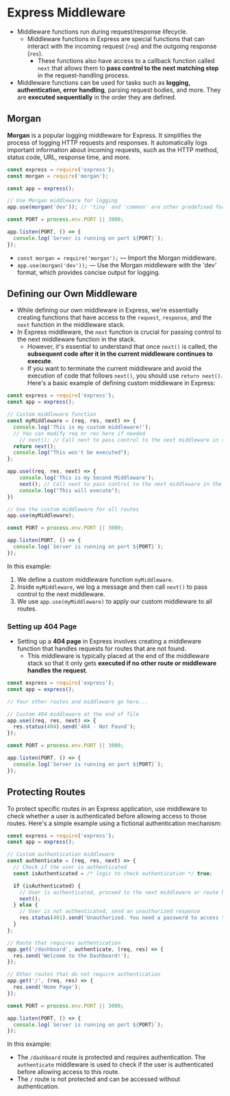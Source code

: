 # Express Middleware

- Middleware functions run during request/response lifecycle.
  - Middleware functions in Express are special functions that can interact with the incoming request (`req`) and the outgoing response (`res`).
    - These functions also have access to a callback function called `next` that allows them to **pass control to the next matching step** in the request-handling process.
- Middleware functions can be used for tasks such as **logging, authentication, error handling**, parsing request bodies, and more. They are **executed sequentially** in the order they are defined.

## Morgan

**Morgan** is a popular logging middleware for Express. It simplifies the process of logging HTTP requests and responses. It automatically logs important information about incoming requests, such as the HTTP method, status code, URL, response time, and more.

```js
const express = require('express');
const morgan = require('morgan');

const app = express();

// Use Morgan middleware for logging
app.use(morgan('dev')); // 'tiny' and 'common' are other predefined formats

const PORT = process.env.PORT || 3000;

app.listen(PORT, () => {
  console.log(`Server is running on port ${PORT}`);
});
```

- `const morgan = require('morgan');` &mdash; Import the Morgan middleware.
- `app.use(morgan('dev'));` &mdash; Use the Morgan middleware with the 'dev' format, which provides concise output for logging.

## Defining our Own Middleware

- While defining our own middleware in Express, we're essentially creating functions that have access to the `request`, `response`, and the `next` function in the middleware stack.
- In Express middleware, the `next` function is crucial for passing control to the next middleware function in the stack. 
  - However, it's essential to understand that once `next()` is called, the **subsequent code after it in the current middleware continues to execute**. 
  - If you want to terminate the current middleware and avoid the execution of code that follows `next()`, you should use `return next()`.
Here's a basic example of defining custom middleware in Express:

```javascript
const express = require('express');
const app = express();

// Custom middleware function
const myMiddleware = (req, res, next) => {
  console.log('This is my custom middleware!');
  // You can modify req or res here if needed
    // next(); // Call next to pass control to the next middleware in the stack
  return next();
  console.log("This won't be executed");
};

app.use((req, res, next) => {
    console.log('This is my Second Middleware');
    next(); // Call next to pass control to the next middleware in the stack
    console.log("This will execute");
})

// Use the custom middleware for all routes
app.use(myMiddleware);

const PORT = process.env.PORT || 3000;

app.listen(PORT, () => {
  console.log(`Server is running on port ${PORT}`);
});
```

In this example:

1. We define a custom middleware function `myMiddleware`.
2. Inside `myMiddleware`, we log a message and then call `next()` to pass control to the next middleware.
3. We use `app.use(myMiddleware)` to apply our custom middleware to all routes.

### Setting up 404 Page

- Setting up a **404 page** in Express involves creating a middleware function that handles requests for routes that are not found.
  - This middleware is typically placed at the end of the middleware stack so that it only gets **executed if no other route or middleware handles the request**.

```js
const express = require('express');
const app = express();

// Your other routes and middleware go here...

// Custom 404 middleware at the end of file
app.use((req, res, next) => {
  res.status(404).send('404 - Not Found');
});

const PORT = process.env.PORT || 3000;

app.listen(PORT, () => {
  console.log(`Server is running on port ${PORT}`);
});
```

## Protecting Routes

To protect specific routes in an Express application, use middleware to check whether a user is authenticated before allowing access to those routes. Here's a simple example using a fictional authentication mechanism:

```javascript
const express = require('express');
const app = express();

// Custom authentication middleware
const authenticate = (req, res, next) => {
  // Check if the user is authenticated 
  const isAuthenticated = /* logic to check authentication */ true;

  if (isAuthenticated) {
    // User is authenticated, proceed to the next middleware or route handler
    next();
  } else {
    // User is not authenticated, send an unauthorized response
    res.status(401).send('Unauthorized. You need a password to access this site.');
  }
};

// Route that requires authentication
app.get('/dashboard', authenticate, (req, res) => {
  res.send('Welcome to the Dashboard!');
});

// Other routes that do not require authentication
app.get('/', (req, res) => {
  res.send('Home Page');
});

const PORT = process.env.PORT || 3000;

app.listen(PORT, () => {
  console.log(`Server is running on port ${PORT}`);
});
```

In this example:

- The `/dashboard` route is protected and requires authentication. The `authenticate` middleware is used to check if the user is authenticated before allowing access to this route.
- The `/` route is not protected and can be accessed without authentication.
